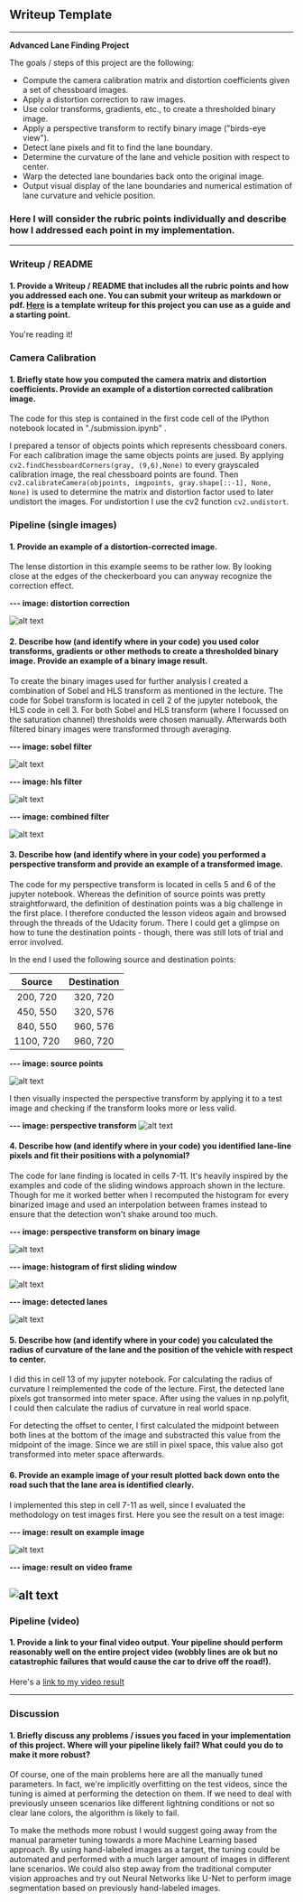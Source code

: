 ## Writeup Template

---

**Advanced Lane Finding Project**

The goals / steps of this project are the following:

* Compute the camera calibration matrix and distortion coefficients given a set of chessboard images.
* Apply a distortion correction to raw images.
* Use color transforms, gradients, etc., to create a thresholded binary image.
* Apply a perspective transform to rectify binary image ("birds-eye view").
* Detect lane pixels and fit to find the lane boundary.
* Determine the curvature of the lane and vehicle position with respect to center.
* Warp the detected lane boundaries back onto the original image.
* Output visual display of the lane boundaries and numerical estimation of lane curvature and vehicle position.

[//]: # (Image References)

[image1]: ./examples/image_1.png "Undistorted"
[image2]: ./examples/image_2.png "Sobel"
[image3]: ./examples/image_3.png "HLS filter"
[image4]: ./examples/image_4.png "Combined filter"
[image5]: ./examples/image_5.png "Warp source points"
[image6]: ./examples/image_6.png "Warped"
[image7]: ./examples/image_7.png "Binarized"
[image8]: ./examples/image_8.png "Histogram"
[image9]: ./examples/image_9.png "Lanes"
[image10]: ./examples/image_10.png "Output"
[image11]: ./examples/image_11.png "Output"
[video1]: ./final_submission.mp4 "Video"


### Here I will consider the rubric points individually and describe how I addressed each point in my implementation.  

---

### Writeup / README

#### 1. Provide a Writeup / README that includes all the rubric points and how you addressed each one.  You can submit your writeup as markdown or pdf.  [Here](https://github.com/udacity/CarND-Advanced-Lane-Lines/blob/master/writeup_template.md) is a template writeup for this project you can use as a guide and a starting point.  

You're reading it!

### Camera Calibration

#### 1. Briefly state how you computed the camera matrix and distortion coefficients. Provide an example of a distortion corrected calibration image.

The code for this step is contained in the first code cell of the IPython notebook located in "./submission.ipynb" .  

I prepared a tensor of objects points which represents chessboard coners. For each calibration image the same objects points are jused. By applying `cv2.findChessboardCorners(gray, (9,6),None)` to every grayscaled calibration image, the real chessboard points are found. Then `cv2.calibrateCamera(objpoints, imgpoints, gray.shape[::-1], None, None)` is used to determine the matrix and distortion factor used to later undistort the images. For undistortion I use the cv2 function `cv2.undistort`.

### Pipeline (single images)

#### 1. Provide an example of a distortion-corrected image.

The lense distortion in this example seems to be rather low. By looking close at the edges of the checkerboard you can anyway recognize the correction effect.

**--- image: distortion correction**

![alt text][image1]

#### 2. Describe how (and identify where in your code) you used color transforms, gradients or other methods to create a thresholded binary image.  Provide an example of a binary image result.

To create the binary images used for further analysis I created a combination of Sobel and HLS transform as mentioned in the lecture. The code for Sobel transform is located in cell 2 of the jupyter notebook, the HLS code in cell 3. For both Sobel and HLS transform (where I focussed on the saturation channel) thresholds were chosen manually. Afterwards both filtered binary images were transformed through averaging.

**--- image: sobel filter**

![alt text][image2]

**--- image: hls filter**

![alt text][image3]

**--- image: combined filter**

![alt text][image4]


#### 3. Describe how (and identify where in your code) you performed a perspective transform and provide an example of a transformed image.

The code for my perspective transform is located in cells 5 and 6 of the jupyter notebook. Whereas the definition of source points was pretty straightforward, the definition of destination points was a big challenge in the first place. I therefore conducted the lesson videos again and browsed through the threads of the Udacity forum. There I could get a glimpse on how to tune the destination points - though, there was still lots of trial and error involved.

In the end I used the following source and destination points:

| Source        | Destination   |
|:-------------:|:-------------:|
| 200, 720      | 320, 720      |
| 450, 550      | 320, 576      |
| 840, 550      | 960, 576      |
| 1100, 720     | 960, 720      |

**--- image: source points**

![alt text][image5]

I then visually inspected the perspective transform by applying it to a test image and checking if the transform looks more or less valid.

**--- image: perspective transform**
![alt text][image6]

#### 4. Describe how (and identify where in your code) you identified lane-line pixels and fit their positions with a polynomial?

The code for lane finding is located in cells 7-11. It's heavily inspired by the examples and code of the sliding windows approach shown in the lecture. Though for me it worked better when I recomputed the histogram for every binarized image and used an interpolation between frames instead to ensure that the detection won't shake around too much.

**--- image: perspective transform on binary image**

![alt text][image7]

**--- image: histogram of first sliding window**

![alt text][image8]

**--- image: detected lanes**

![alt text][image9]

#### 5. Describe how (and identify where in your code) you calculated the radius of curvature of the lane and the position of the vehicle with respect to center.

I did this in cell 13 of my jupyter notebook. For calculating the radius of curvature I reimplemented the code of the lecture. First, the detected lane pixels got transormed into meter space. After using the values in np.polyfit, I could then calculate the radius of curvature in real world space.

For detecting the offset to center, I first calculated the midpoint between both lines at the bottom of the image and substracted this value from the  midpoint of the image. Since we are still in pixel space, this value also got transformed into meter space afterwards.

#### 6. Provide an example image of your result plotted back down onto the road such that the lane area is identified clearly.

I implemented this step in cell 7-11 as well, since I evaluated the methodology on test images first. Here you see the result on a test image:

**--- image: result on example image**

![alt text][image10]

**--- image: result on video frame**

![alt text][image11]
---

### Pipeline (video)

#### 1. Provide a link to your final video output.  Your pipeline should perform reasonably well on the entire project video (wobbly lines are ok but no catastrophic failures that would cause the car to drive off the road!).

Here's a [link to my video result](./project_video.mp4)

---

### Discussion

#### 1. Briefly discuss any problems / issues you faced in your implementation of this project.  Where will your pipeline likely fail?  What could you do to make it more robust?

Of course, one of the main problems here are all the manually tuned parameters. In fact, we're implicitly overfitting on the test videos, since the tuning is aimed at performing the detection on them. If we need to deal with previously unseen scenarios like different lightning conditions or not so clear lane colors, the algorithm is likely to fail.

To make the methods more robust I would suggest going away from the manual parameter tuning towards a more Machine Learning based approach. By using hand-labeled images as a target, the tuning could be automated and performed with a much larger amount of images in different lane scenarios. We could also step away from the traditional computer vision approaches and try out Neural Networks like U-Net to perform image segmentation based on previously hand-labeled images.
